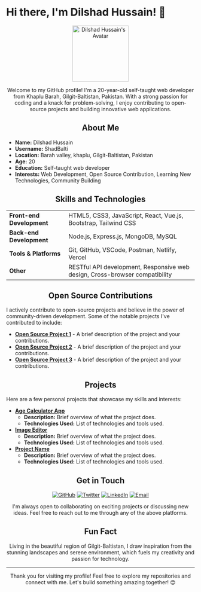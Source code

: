 # Hi there, I'm Dilshad Hussain! 👋

<p align="center">
  <img src="https://avatars.githubusercontent.com/u/ShadBalti?v=4" width="150" alt="Dilshad Hussain's Avatar"/>
</p>

<p align="center">
  Welcome to my GitHub profile! I'm a 20-year-old self-taught web developer from Khaplu Barah, Gilgit-Baltistan, Pakistan. With a strong passion for coding and a knack for problem-solving, I enjoy contributing to open-source projects and building innovative web applications.
</p>

<h2 align="center">About Me</h2>

<ul>
  <li><strong>Name:</strong> Dilshad Hussain</li>
  <li><strong>Username:</strong> ShadBalti</li>
  <li><strong>Location:</strong> Barah valley, khaplu, Gilgit-Baltistan, Pakistan</li>
  <li><strong>Age:</strong> 20</li>
  <li><strong>Education:</strong> Self-taught web developer</li>
  <li><strong>Interests:</strong> Web Development, Open Source Contribution, Learning New Technologies, Community Building</li>
</ul>

<h2 align="center">Skills and Technologies</h2>

<table align="center">
  <tr>
    <td><strong>Front-end Development</strong></td>
    <td>HTML5, CSS3, JavaScript, React, Vue.js, Bootstrap, Tailwind CSS</td>
  </tr>
  <tr>
    <td><strong>Back-end Development</strong></td>
    <td>Node.js, Express.js, MongoDB, MySQL</td>
  </tr>
  <tr>
    <td><strong>Tools & Platforms</strong></td>
    <td>Git, GitHub, VSCode, Postman, Netlify, Vercel</td>
  </tr>
  <tr>
    <td><strong>Other</strong></td>
    <td>RESTful API development, Responsive web design, Cross-browser compatibility</td>
  </tr>
</table>

<h2 align="center">Open Source Contributions</h2>

<p>I actively contribute to open-source projects and believe in the power of community-driven development. Some of the notable projects I've contributed to include:</p>

<ul>
  <li><a href="https://github.com/username/project1"><strong>Open Source Project 1</strong></a> - A brief description of the project and your contributions.</li>
  <li><a href="https://github.com/username/project2"><strong>Open Source Project 2</strong></a> - A brief description of the project and your contributions.</li>
  <li><a href="https://github.com/username/project3"><strong>Open Source Project 3</strong></a> - A brief description of the project and your contributions.</li>
</ul>

<h2 align="center">Projects</h2>

<p>Here are a few personal projects that showcase my skills and interests:</p>

<ul>
  <li><a href="https://github.com/ShadBalti/Age-Calculator-App"><strong> Age Calculator App</strong></a>
    <ul>
      <li><strong>Description:</strong> Brief overview of what the project does.</li>
      <li><strong>Technologies Used:</strong> List of technologies and tools used.</li>
    </ul>
  </li>
  <li><a href="https://github.com/ShadBalti/simple-image-editor"><strong> Image Editor</strong></a>
    <ul>
      <li><strong>Description:</strong> Brief overview of what the project does.</li>
      <li><strong>Technologies Used:</strong> List of technologies and tools used.</li>
    </ul>
  </li>
  <li><a href="https://github.com/ShadBalti/project-name"><strong>Project Name</strong></a>
    <ul>
      <li><strong>Description:</strong> Brief overview of what the project does.</li>
      <li><strong>Technologies Used:</strong> List of technologies and tools used.</li>
    </ul>
  </li>
</ul>

<h2 align="center">Get in Touch</h2>

<p align="center">
  <a href="https://github.com/ShadBalti"><img src="https://img.shields.io/github/followers/ShadBalti?label=GitHub&style=social" alt="GitHub"></a>
  <a href="https://twitter.com/ShadBalti"><img src="https://img.shields.io/twitter/follow/ShadBalti?label=Twitter&style=social" alt="Twitter"></a>
  <a href="https://linkedin.com/in/shadbalti"><img src="https://img.shields.io/badge/LinkedIn-Connect-blue" alt="LinkedIn"></a>
  <a href="shadbalti2@gmail.com"><img src="https://img.shields.io/badge/Email-Contact%20Me-red" alt="Email"></a>
</p>

<p align="center">
  I'm always open to collaborating on exciting projects or discussing new ideas. Feel free to reach out to me through any of the above platforms.
</p>

<h2 align="center">Fun Fact</h2>

<p align="center">
  Living in the beautiful region of Gilgit-Baltistan, I draw inspiration from the stunning landscapes and serene environment, which fuels my creativity and passion for technology.
</p>

---

<p align="center">
  Thank you for visiting my profile! Feel free to explore my repositories and connect with me. Let's build something amazing together! 😊
</p>
